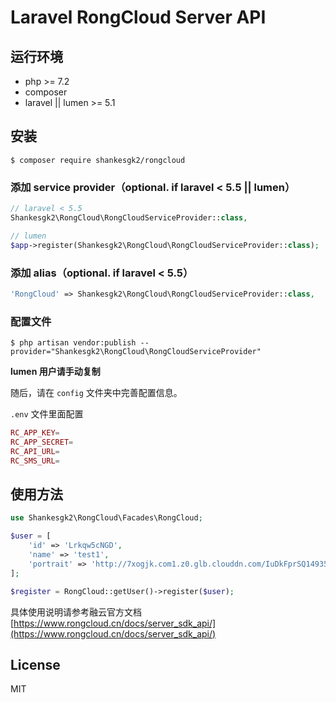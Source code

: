 # Laravel RongCloud Server API

## 运行环境

- php >= 7.2
- composer
- laravel || lumen >= 5.1

## 安装

```Shell
$ composer require shankesgk2/rongcloud
```

### 添加 service provider（optional. if laravel < 5.5 || lumen）

```PHP
// laravel < 5.5
Shankesgk2\RongCloud\RongCloudServiceProvider::class,

// lumen
$app->register(Shankesgk2\RongCloud\RongCloudServiceProvider::class);
```

### 添加 alias（optional. if laravel < 5.5）

```PHP
'RongCloud' => Shankesgk2\RongCloud\RongCloudServiceProvider::class,
```

### 配置文件

```Shell
$ php artisan vendor:publish --provider="Shankesgk2\RongCloud\RongCloudServiceProvider"
```

**lumen 用户请手动复制**

随后，请在 `config` 文件夹中完善配置信息。

`.env` 文件里面配置

```PHP
RC_APP_KEY=
RC_APP_SECRET=
RC_API_URL=
RC_SMS_URL=
```

## 使用方法

```PHP
use Shankesgk2\RongCloud\Facades\RongCloud;

$user = [
    'id' => 'Lrkqw5cNGD',
    'name' => 'test1',
    'portrait' => 'http://7xogjk.com1.z0.glb.clouddn.com/IuDkFprSQ1493563384017406982'
];

$register = RongCloud::getUser()->register($user);

```

具体使用说明请参考融云官方文档 [https://www.rongcloud.cn/docs/server_sdk_api/](https://www.rongcloud.cn/docs/server_sdk_api/)

## License

MIT
